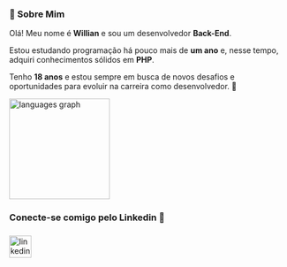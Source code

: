 <h3 align="left">👋 Sobre Mim</h3>

<p>
  Olá! Meu nome é <strong>Willian</strong> e sou um desenvolvedor <strong>Back-End</strong>.  
</p>

<p>
  Estou estudando programação há pouco mais de <strong>um ano</strong> e, nesse tempo, adquiri conhecimentos sólidos em <strong>PHP</strong>.
</p>

<p>
  Tenho <strong>18 anos</strong> e estou sempre em busca de novos desafios e oportunidades para evoluir na carreira como desenvolvedor. 🚀  
</p>

<div align="left">
  <img src="https://github-readme-stats.vercel.app/api/top-langs?username=Dev-WillianDRosa&locale=pt-br&hide_title=false&layout=compact&card_width=320&langs_count=5&theme=dark&hide_border=false&order=2&custom_title=Linguagens%20que%20utilizo%20com%20frequ%C3%AAncia" height="182" alt="languages graph" />
</div>

###

<h3 align="left">Conecte-se comigo pelo Linkedin 🚀</h3>

###

<div align="left">
  <a href="https://www.linkedin.com/in/willian-drosa" target="_blank">
    <img src="https://img.shields.io/static/v1?message=LinkedIn&logo=linkedin&label=&color=0077B5&logoColor=white&labelColor=&style=for-the-badge" height="40" alt="linkedin logo" />
  </a>
</div>
